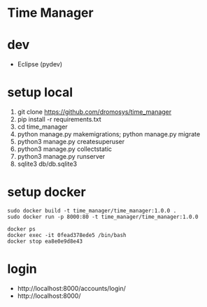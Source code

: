 # Time Manager

# dev
 * Eclipse (pydev)

# setup local
 1. git clone https://github.com/dromosys/time_manager
 1. pip install -r requirements.txt
 1. cd time_manager
 1. python manage.py makemigrations; python manage.py migrate
 1. python3 manage.py createsuperuser
 1. python3 manage.py collectstatic
 1. python3 manage.py runserver
 1. sqlite3 db/db.sqlite3
 
 # setup docker
```
sudo docker build -t time_manager/time_manager:1.0.0 .
sudo docker run -p 8000:80 -t time_manager/time_manager:1.0.0

docker ps
docker exec -it 0fead378ede5 /bin/bash
docker stop ea8e0e9d8e43

```
# login
  * http://localhost:8000/accounts/login/
  * http://localhost:8000/
